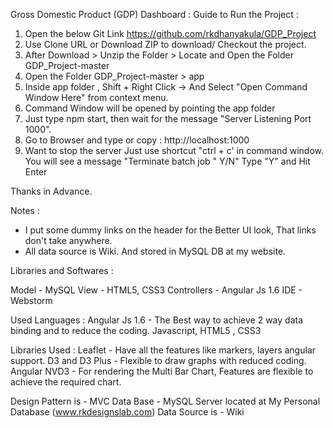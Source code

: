 Gross Domestic Product (GDP) Dashboard :
Guide to Run the Project :

1. Open the below Git Link
   https://github.com/rkdhanyakula/GDP_Project
2. Use Clone URL or Download ZIP to download/ Checkout the project.
3. After Download > Unzip the Folder > Locate and Open the Folder GDP_Project-master
4. Open the Folder GDP_Project-master > app
5. Inside app folder , Shift + Right Click -> And Select "Open Command Window Here"  from context menu.
6. Command Window will be opened by pointing the app folder
7. Just type
	npm start, then wait for the message "Server Listening Port 1000".
8. Go to Browser and type or copy :
		http://localhost:1000
9. Want to stop the server
	Just use shortcut "ctrl + c' in command window.
	You will see a message "Terminate batch job " Y/N"
	Type "Y" and Hit Enter


Thanks in Advance.

Notes :
* I put some dummy links on the header for the Better UI look, That links don't take anywhere.
* All data source is Wiki. And stored in MySQL DB at my website.


Libraries and Softwares :

Model - MySQL
View - HTML5, CSS3
Controllers - Angular Js 1.6
IDE - Webstorm


Used Languages :
Angular Js 1.6 - The Best way to achieve 2 way data binding and to reduce the coding.
Javascript,
HTML5 ,
CSS3

Libraries Used :
Leaflet - Have all the features like markers, layers angular support.
D3 and D3 Plus - Flexible to draw graphs with reduced coding.
Angular NVD3 - For rendering the Multi Bar Chart, Features are flexible to achieve the required chart.

Design Pattern is - MVC
Data Base - MySQL Server located at My Personal Database (www.rkdesignslab.com)
Data Source is - Wiki

